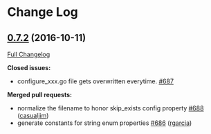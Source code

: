 # Change Log

## [0.7.2](https://github.com/sidewalklabs/go-swagger/tree/0.7.2) (2016-10-11)
[Full Changelog](https://github.com/sidewalklabs/go-swagger/compare/0.7.1...0.7.2)

**Closed issues:**

- configure\_xxx.go file gets overwritten everytime. [\#687](https://github.com/sidewalklabs/go-swagger/issues/687)

**Merged pull requests:**

- normalize the filename to honor skip\_exists config property [\#688](https://github.com/sidewalklabs/go-swagger/pull/688) ([casualjim](https://github.com/casualjim))
- generate constants for string enum properties [\#686](https://github.com/sidewalklabs/go-swagger/pull/686) ([rgarcia](https://github.com/rgarcia))
